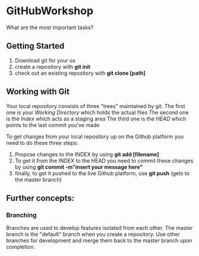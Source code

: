 # GitHubWorkshop

What are the most important tasks? 

## Getting Started ##
1) Download git for your os
2) create a repository with **git init** 
3) check out an existing repository with **git clone [path]** 

## Working with Git ## 
Your local repository consists of three "trees" maintained by git.
The first one is your _Working Directory_ which holds the actual files
The second one is the _Index_ which acts as a staging area
The third one is the _HEAD_ which points to the last commit you've made

To get changes from your local repository up on the Github platform you need to do these three steps: 
1) Propose changes to the INDEX by using **git add [filename]**
2) To get it from the INDEX to the HEAD you need to commit these changes by using **git commit -m"insert your message here"**
3) finally, to get it pushed to the live Github platform, use **git push** (gets to the master branch) 

## Further concepts: ##
### Branching ###
Branches are used to develop features isolated from each other.
The master branch is the "default" branch when you create a repository.
Use other branches for development and merge them back to the master branch upon completion.
